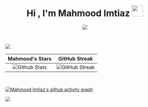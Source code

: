 <h1 align="center">Hi , I'm Mahmood Imtiaz <img src="https://media.giphy.com/media/hvRJCLFzcasrR4ia7z/giphy.gif" width="35"></h1>
<p align="center">
  <a href="https://github.com/DenverCoder1/readme-typing-svg"><img src="https://readme-typing-svg.herokuapp.com?lines=Full+Stack+Mobile+App+Devloper;Native+Android+Devloper;Flutter+Devloper&center=true&width=380&height=45"></a>
</p>

<br>


![](https://komarev.com/ghpvc/?username=MahmoodImtiaz93&color=blue)

 |                                                                                                      Mahmood's Stars                                                                                                       |                                                           GitHub Streak                                                         |      
|:-------------------------------------------------------------------------------------------------------------------------------------------------------------------------------------------------------------------------:|:---------------------------------------------------------------------------------------------------------------------------------:|
| ![Github Stats](https://github-readme-stats.vercel.app/api?username=MahmoodImtiaz93&show_icons=true&locale=en&count_private=true&custom_title=My%20GitHub%20Stats&disable_animations=true&theme=algolia) | ![GitHub Streak](https://streak-stats.demolab.com?user=MahmoodImtiaz93&theme=algolia)|

<br>


[![Mahmood Imtiaz's github activity graph](https://activity-graph.herokuapp.com/graph?username=MahmoodImtiaz93&theme=react-dark)](https://github.com/MahmoodImtiaz93/github-readme-activity-graph)

![](https://github-profile-trophy.vercel.app/?username=MahmoodImtiaz93&theme=algolia)


